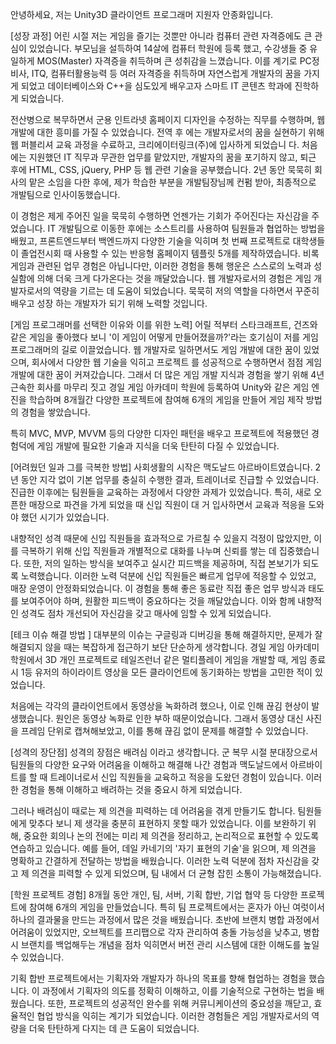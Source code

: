 

안녕하세요, 저는 Unity3D 클라이언트 프로그래머 지원자 안종화입니다. 

[성장 과정] 
어린 시절 저는 게임을 즐기는 것뿐만 아니라 컴퓨터 관련 자격증에도 큰 관심이 있었습니다. 부모님을 설득하여 14살에 컴퓨터 학원에 등록 했고, 수강생들 중 유일하게 MOS(Master) 자격증을 취득하며 큰 성취감을 느꼈습니다. 이를 계기로 PC정비사, ITQ, 컴퓨터활용능력 등 여러 자격증을 취득하며 자연스럽게 개발자의 꿈을 가지게 되었고 데이터베이스와 C++을 심도있게 배우고자 스마트 IT 콘텐츠 학과에 진학하게 되었습니다. 

전산병으로 복무하면서 군용 인트라넷 홈페이지 디자인을 수정하는 직무를 수행하며, 웹 개발에 대한 흥미를 가질 수 있었습니다. 전역 후 에는 개발자로서의 꿈을 실현하기 위해 웹 퍼블리셔 교육 과정을 수료하고, 크리에이터링크(주)에  입사하게 되었습니 다. 처음에는 지원했던 IT 직무과 무관한 업무를 맡았지만, 개발자의 꿈을 포기하지 않고, 퇴근 후에 HTML, CSS, jQuery, PHP 등 웹 관련 기술을 공부했습니다. 2년 동안 묵묵히 회사의 맡은 소임을 다한 후에, 제가 학습한 부분을 개발팀장님께 컨펌 받아, 최종적으로 개발팀으로 인사이동했습니다. 

이 경험은 제게 주어진 일을 묵묵히 수행하면 언젠가는 기회가 주어진다는 자신감을 주었습니다. IT 개발팀으로 이동한 후에는 소스트리를 사용하여 팀원들과 협업하는 방법을 배웠고, 프론트엔드부터 백엔드까지 다양한 기술을 익히며 첫 번째 프로젝트로 대학생들이 졸업전시회 때 사용할 수 있는 반응형 홈페이지 템플릿 5개를 제작하였습니다. 비록 게임과 관련된 업무 경험은 아닙니다만, 이러한 경험을 통해 행운은 스스로의 노력과 성실함에 의해 더욱 크게 다가온다는 것을 깨달았습니다. 웹 개발자로서의 경험은 게임 개발자로서의 역량을 기르는 데 도움이 되었습니다. 묵묵히 저의 역할을 다하면서 꾸준히 배우고 성장 하는 개발자가 되기 위해 노력할 것입니다.

[게임 프로그래머를 선택한 이유와 이를 위한 노력] 
어릴 적부터 스타크래프트, 건즈와 같은 게임을 좋아했다 보니 '이 게임이 어떻게 만들어졌을까?'라는 호기심이 저를 게임 프로그래머의 길로 이끌었습니다. 웹 개발자로 일하면서도 게임 개발에 대한 꿈이 있었으며, 회사에서 다양한 웹 기술을 익히고 프로젝트 를 성공적으로 수행하면서 점점 게임 개발에 대한 꿈이 커져갔습니다. 그래서 더 많은 게임 개발 지식과 경험을 쌓기 위해 4년 근속한 회사를 마무리 짓고 경일 게임 아카데미 학원에 등록하여 Unity와 같은 게임 엔진을 학습하며 8개월간 다양한 프로젝트에 참여해 6개의 게임을 만들어 게임 제작 방법의 경험을 쌓았습니다. 

특히 MVC, MVP, MVVM 등의 다양한 디자인 패턴을 배우고 프로젝트에 적용했던 경험덕에 게임 개발에 필요한 기술과 지식을 더욱 탄탄히 다질 수 있었습니다.

[어려웠던 일과 그를 극복한 방법] 
사회생활의 시작은 맥도날드 아르바이트였습니다. 2년 동안 지각 없이 기본 업무를 충실히 수행한 결과, 트레이너로 진급할 수 있었습니다. 진급한 이후에는 팀원들을 교육하는 과정에서 다양한 과제가 있었습니다. 특히, 새로 오픈한 매장으로 파견을 가게 되었을 때 신입 직원이 대 거 입사하면서 교육과 적응을 도와야 했던 시기가 있었습니다. 

내향적인 성격 때문에 신입 직원들을 효과적으로 가르칠 수 있을지 걱정이 많았지만, 이를 극복하기 위해 신입 직원들과 개별적으로 대화를 나누며 신뢰를 쌓는 데 집중했습니다. 또한, 저의 일하는 방식을 보여주고 실시간 피드백을 제공하며, 직접 본보기가 되도록 노력했습니다. 이러한 노력 덕분에 신입 직원들은 빠르게 업무에 적응할 수 있었고, 매장 운영이 안정화되었습니다. 이 경험을 통해 좋은 동료란 직접 좋은 업무 방식과 태도를 보여주어야 하며, 원활한 피드백이 중요하다는 것을 깨달았습니다. 이와 함께 내향적인 성격도 점차 개선되어 자신감을 갖고 매사에 임할 수 있게 되었습니다.


[테크 이슈 해결 방법 ]
대부분의 이슈는 구글링과 디버깅을 통해 해결하지만, 문제가 잘 해결되지 않을 때는 복잡하게 접근하기 보단 단순하게 생각합니다.  경일 게임 아카데미 학원에서 3D 개인 프로젝트로 테일즈런너 같은 멀티플레이 게임을 개발할 때, 게임 종료 시 1등 유저의 하이라이트 영상을 모든 클라이언트에 동기화하는 방법을 고민한 적이 있었습니다.

처음에는 각각의 클라이언트에서 동영상을 녹화하려 했으나, 이로 인해 끊김 현상이 발생했습니다. 원인은 동영상 녹화로 인한 부하 때문이었습니다. 그래서 동영상 대신 사진을 프레임 단위로 캡쳐해보았고, 이를 통해 끊김 없이 문제를 해결할 수 있었습니다.

[성격의 장단점]
성격의 장점은 배려심 이라고 생각합니다. 군 복무 시절 분대장으로서 팀원들의 다양한 요구와 어려움을 이해하고 해결해 나간 경험과 맥도날드에서 아르바이트를 할 때 트레이너로서 신입 직원들을 교육하고 적응을 도왔던 경험이 있습니다. 이러한 경험을 통해 이해하고 배려하는 것을 중요시 하게 되었습니다. 

그러나 배려심이 때로는 제 의견을 피력하는 데 어려움을 겪게 만들기도 합니다. 팀원들에게 맞추다 보니 제 생각을 충분히 표현하지 못할 때가 있었습니다. 이를 보완하기 위해, 중요한 회의나 논의 전에는 미리 제 의견을 정리하고, 논리적으로 표현할 수 있도록 연습하고 있습니다. 예를 들어, 데일 카네기의 '자기 표현의 기술'을 읽으며, 제 의견을 명확하고 간결하게 전달하는 방법을 배웠습니다.  이러한 노력 덕분에 점차 자신감을 갖고 제 의견을 피력할 수 있게 되었으며, 팀 내에서 더 균형 잡힌 소통이 가능해졌습니다.

[학원 프로젝트 경험]
8개월 동안 개인, 팀, 서버, 기획 합반, 기업 협약 등 다양한 프로젝트에 참여해 6개의 게임을 만들었습니다. 특히 팀 프로젝트에서는 혼자가 아닌 여럿이서 하나의 결과물을 만드는 과정에서 많은 것을 배웠습니다. 초반에 브랜치 병합 과정에서 어려움이 있었지만, 오브젝트를 프리팹으로 각자 관리하여 충돌 가능성을 낮추고, 병합 시 브랜치를 백업해두는 개념을 점차 익히면서 버전 관리 시스템에 대한 이해도를 높일 수 있었습니다.

기획 합반 프로젝트에서는 기획자와 개발자가 하나의 목표를 향해 협업하는 경험을 했습니다. 이 과정에서 기획자의 의도를 정확히 이해하고, 이를 기술적으로 구현하는 법을 배웠습니다. 또한, 프로젝트의 성공적인 완수를 위해 커뮤니케이션의 중요성을 깨닫고, 효율적인 협업 방식을 익히는 계기가 되었습니다. 이러한 경험들은 게임 개발자로서의 역량을 더욱 탄탄하게 다지는 데 큰 도움이 되었습니다.